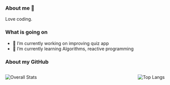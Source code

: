 ### About me 👋
Love coding.

### What is going on 
- 🔭 I’m currently working on improving quiz app
- 🌱 I’m currently learning Algorithms, reactive programming

### About my GitHub 
<div class="container" style="display:flex;flex-direction:row;flex-wrap:wrap;justify-content:space-between;align-items:flex-start;">
  
![Overall Stats](https://github-readme-stats.vercel.app/api?username=fcesc-code&count_private=true&show_icons=true&hide=contribs)
  
![Top Langs](https://github-readme-stats.vercel.app/api/top-langs/?username=fcesc-code&layout=compact)
</div>
